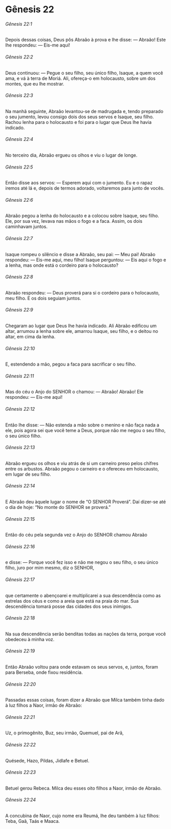 # Gênesis 22

###### Gênesis 22:1

Depois dessas coisas, Deus pôs Abraão à prova e lhe disse: — Abraão! Este lhe respondeu: — Eis-me aqui!

###### Gênesis 22:2

Deus continuou: — Pegue o seu filho, seu único filho, Isaque, a quem você ama, e vá à terra de Moriá. Ali, ofereça-o em holocausto, sobre um dos montes, que eu lhe mostrar.

###### Gênesis 22:3

Na manhã seguinte, Abraão levantou-se de madrugada e, tendo preparado o seu jumento, levou consigo dois dos seus servos e Isaque, seu filho. Rachou lenha para o holocausto e foi para o lugar que Deus lhe havia indicado.

###### Gênesis 22:4

No terceiro dia, Abraão ergueu os olhos e viu o lugar de longe.

###### Gênesis 22:5

Então disse aos servos: — Esperem aqui com o jumento. Eu e o rapaz iremos até lá e, depois de termos adorado, voltaremos para junto de vocês.

###### Gênesis 22:6

Abraão pegou a lenha do holocausto e a colocou sobre Isaque, seu filho. Ele, por sua vez, levava nas mãos o fogo e a faca. Assim, os dois caminhavam juntos.

###### Gênesis 22:7

Isaque rompeu o silêncio e disse a Abraão, seu pai: — Meu pai! Abraão respondeu: — Eis-me aqui, meu filho! Isaque perguntou: — Eis aqui o fogo e a lenha, mas onde está o cordeiro para o holocausto?

###### Gênesis 22:8

Abraão respondeu: — Deus proverá para si o cordeiro para o holocausto, meu filho. E os dois seguiam juntos.

###### Gênesis 22:9

Chegaram ao lugar que Deus lhe havia indicado. Ali Abraão edificou um altar, arrumou a lenha sobre ele, amarrou Isaque, seu filho, e o deitou no altar, em cima da lenha.

###### Gênesis 22:10

E, estendendo a mão, pegou a faca para sacrificar o seu filho.

###### Gênesis 22:11

Mas do céu o Anjo do SENHOR o chamou: — Abraão! Abraão! Ele respondeu: — Eis-me aqui!

###### Gênesis 22:12

Então lhe disse: — Não estenda a mão sobre o menino e não faça nada a ele, pois agora sei que você teme a Deus, porque não me negou o seu filho, o seu único filho.

###### Gênesis 22:13

Abraão ergueu os olhos e viu atrás de si um carneiro preso pelos chifres entre os arbustos. Abraão pegou o carneiro e o ofereceu em holocausto, em lugar de seu filho.

###### Gênesis 22:14

E Abraão deu àquele lugar o nome de “O SENHOR Proverá”. Daí dizer-se até o dia de hoje: “No monte do SENHOR se proverá.”

###### Gênesis 22:15

Então do céu pela segunda vez o Anjo do SENHOR chamou Abraão

###### Gênesis 22:16

e disse: — Porque você fez isso e não me negou o seu filho, o seu único filho, juro por mim mesmo, diz o SENHOR,

###### Gênesis 22:17

que certamente o abençoarei e multiplicarei a sua descendência como as estrelas dos céus e como a areia que está na praia do mar. Sua descendência tomará posse das cidades dos seus inimigos.

###### Gênesis 22:18

Na sua descendência serão benditas todas as nações da terra, porque você obedeceu à minha voz.

###### Gênesis 22:19

Então Abraão voltou para onde estavam os seus servos, e, juntos, foram para Berseba, onde fixou residência.

###### Gênesis 22:20

Passadas essas coisas, foram dizer a Abraão que Milca também tinha dado à luz filhos a Naor, irmão de Abraão:

###### Gênesis 22:21

Uz, o primogênito, Buz, seu irmão, Quemuel, pai de Arã,

###### Gênesis 22:22

Quésede, Hazo, Pildas, Jidlafe e Betuel.

###### Gênesis 22:23

Betuel gerou Rebeca. Milca deu esses oito filhos a Naor, irmão de Abraão.

###### Gênesis 22:24

A concubina de Naor, cujo nome era Reumá, lhe deu também à luz filhos: Teba, Gaã, Taás e Maaca.

